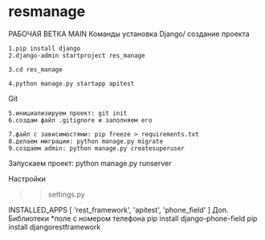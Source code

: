 # resmanage
РАБОЧАЯ ВЕТКА MAIN
Команды
установка Django/ создание проекта

    1.pip install django
    2.django-admin startproject res_manage

    3.cd res_manage

    4.python manage.py startapp apitest

 Git

    5.инициализируем проект: git init
    6.создам файл .gitignore и заполняем его

    7.файл с зависимостями: pip freeze > requirements.txt
    8.делаем миграции: python manage.py migrate
    9.создаем admin: python manage.py createsuperuser

 Запускаем проект: python manage.py runserver
 
 Настройки
>>settings.py

INSTALLED_APPS [
    'rest_framework',
    'apitest',
    'phone_field'
]
Доп. Библиотеки
*поле с номером телефона
pip install django-phone-field
pip install djangorestframework
